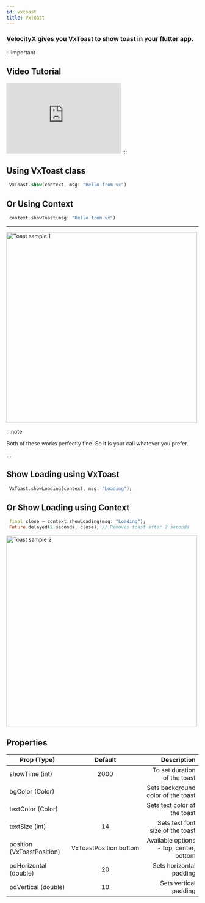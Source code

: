 ```yaml
---
id: vxtoast
title: VxToast
---
```


### VelocityX gives you VxToast to show toast in your flutter app.

:::important

## Video Tutorial

<iframe width="300" height="185" src="https://www.youtube.com/embed/Peo5Wuos8CM" frameborder="0" allow="accelerometer; autoplay; clipboard-write; encrypted-media; gyroscope; picture-in-picture" allowfullscreen></iframe>
:::

## Using VxToast class

```dart
 VxToast.show(context, msg: "Hello from vx")
```

## Or Using Context

```dart
 context.showToast(msg: "Hello from vx")
```

---

<img src="https://i.imgur.com/Uk28KcB.png" alt="Toast sample 1" height="500"/>

:::note

Both of these works perfectly fine. So it is your call whatever you prefer.

:::

## Show Loading using VxToast

```dart
 VxToast.showLoading(context, msg: "Loading");

```

## Or Show Loading using Context

```dart
 final close = context.showLoading(msg: "Loading");
 Future.delayed(2.seconds, close); // Removes toast after 2 seconds

```

<img src="https://i.imgur.com/5Kgvk1G.png" alt="Toast sample 2" height="500"/>

## Properties

| Prop (Type)                |        Default         |                             Description |
| -------------------------- | :--------------------: | --------------------------------------: |
| showTime (int)             |          2000          |            To set duration of the toast |
| bgColor (Color)            |                        |      Sets background color of the toast |
| textColor (Color)          |                        |            Sets text color of the toast |
| textSize (int)             |           14           |        Sets text font size of the toast |
| position (VxToastPosition) | VxToastPosition.bottom | Available options - top, center, bottom |
| pdHorizontal (double)      |           20           |                 Sets horizontal padding |
| pdVertical (double)        |           10           |                   Sets vertical padding |

